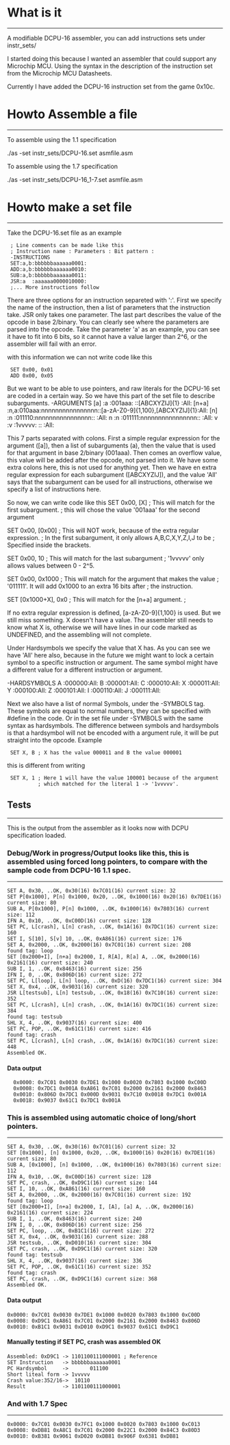 # What is it
---------------------------------------------------
A modifiable DCPU-16 assembler, you can add instructions sets under instr_sets/

I started doing this because I wanted an assembler that could support
any Microchip MCU. Using the syntax in the description
of the instruction set from the Microchip MCU Datasheets.

Currently I have added the DCPU-16 instruction set from the game 0x10c.

# Howto Assemble a file
---------------------------------------------------
To assemble using the 1.1 specification

 ./as -set instr_sets/DCPU-16.set asmfile.asm

To assemble using the 1.7 specification

 ./as -set instr_sets/DCPU-16_1-7.set asmfile.asm


# Howto make a set file
--------------------------------------------------
Take the DCPU-16.set file as an example

     ; Line comments can be made like this
     ; Instruction name : Parameters : Bit pattern :
     -INSTRUCTIONS
     SET:a,b:bbbbbbaaaaaa0001:
     ADD:a,b:bbbbbbaaaaaa0010:
     SUB:a,b:bbbbbbaaaaaa0011:
     JSR:a  :aaaaaa0000010000:
     ;... More instructions follow

There are three options for an instruction separeted with ':'. First we specify the name of the instruction, then a list of parameters that the instruction take. JSR only takes one parameter. The last part describes the value of the opcode in base 2/binary. You can clearly see where the parameters are parsed into the opcode. Take the parameter 'a' as an example, you can see it have to fit into 6 bits, so it cannot have a value larger than 2^6, or the assembler will fail with an error.

with this information we can not write code like this

     SET 0x00, 0x01
     ADD 0x00, 0x05

But we want to be able to use pointers, and raw literals for the DCPU-16 set are coded in a certain way. So we have this part of the set file to describe subarguments.
      -ARGUMENTS
      [a]        :a  :001aaa:                ::[ABCXYZIJ]\{1\}                     :All:
      [n+a]      :n,a:010aaa:nnnnnnnnnnnnnnnn::[a-zA-Z0-9]\{1,100\},[ABCXYZIJ]\{1\}:All:
      [n]        :n  :011110:nnnnnnnnnnnnnnnn::                                    :All:
      n          :n  :011111:nnnnnnnnnnnnnnnn::                                    :All:
      v          :v  :1vvvvv:                ::                                    :All:

This 7 parts separated with colons. First a simple regular expression for the argument ([a]), then a list of subarguments (a), then the value that is used for that argument in base 2/binary (001aaa). Then comes an overflow value, this value will be added after the opcode, not parsed into it. We have some extra colons here, this is not used for anything yet. Then we have en extra regular expression for each subargument ([ABCXYZIJ]), and the value 'All' says that the subargument can be used for all instructions, otherwise we specify a list of instructions here.

So now, we can write code like this
   SET 0x00, [X]       ; This will match for the first subargument.
       	     	       ; this will chose the value '001aaa' for the second argument

   SET 0x00, [0x00]    ; This will NOT work, because of the extra regular expression.
       	     	       ; In the first subargument, it only allows A,B,C,X,Y,Z,I,J to be
		       ; Specified inside the brackets. 

   SET 0x00, 10        ; This will match for the last subargument
                       ; '1vvvvv' only allows values between 0 - 2^5.

   SET 0x00, 0x1000    ; This will match for the argument that makes the value
                       ; '011111'. It will add 0x1000 to an extra 16 bits after
		       ; the instruction.

   SET [0x1000+X], 0x0 ; This will match for the [n+a] argument.
       		       ; 

If no extra regular expression is defined, [a-zA-Z0-9]{1,100} is used. But we still miss something. X doesn't have a value. The assembler still needs to know what X is, otherwise we will have lines in our code marked as UNDEFINED, and the assembling will not complete.

Under Hardsymbols we specify the value that X has. As you can see we have 'All' here also, because in the future we might want to lock a certain symbol to a specific instruction or argument. The same symbol might have a different value for a different instruction or argument.

   -HARDSYMBOLS
   A          :000000:All:
   B          :000001:All:
   C          :000010:All:
   X          :000011:All:
   Y          :000100:All:
   Z          :000101:All:
   I          :000110:All:
   J          :000111:All:
   
Next we also have a list of normal Symbols, under the -SYMBOLS tag. These symbols are equal to normal numbers, they can be specified with #define in the code. Or in the set file under -SYMBOLS with the same syntax as hardsymbols. The difference between symbols and hardsymbols is that a hardsymbol will not be encoded with a argument rule, it will be put straight into the opcode. Example

     SET X, B ; X has the value 000011 and B the value 000001

this is different from writing

     SET X, 1 ; Here 1 will have the value 100001 because of the argument
     	      ; which matched for the literal 1 -> '1vvvvv'.


## Tests
---------------------------------------------------
This is the output from the assembler as it looks now with DCPU specification loaded.


### Debug/Work in progress/Output looks like this, this is assembled using forced long pointers, to compare with the sample code from DCPU-16 1.1 spec.
---------------------------------------------------
	SET A, 0x30, ..OK, 0x30(16) 0x7C01(16) current size: 32
	SET P[0x1000], P[n] 0x1000, 0x20, ..OK, 0x1000(16) 0x20(16) 0x7DE1(16) current size: 80
	SUB A, P[0x1000], P[n] 0x1000, ..OK, 0x1000(16) 0x7803(16) current size: 112
	IFN A, 0x10, ..OK, 0xC00D(16) current size: 128
	SET PC, L[crash], L[n] crash, ..OK, 0x1A(16) 0x7DC1(16) current size: 160
	SET I, S[10], S[v] 10, ..OK, 0xA861(16) current size: 176
	SET A, 0x2000, ..OK, 0x2000(16) 0x7C01(16) current size: 208
	found tag: loop
	SET [0x2000+I], [n+a] 0x2000, I, R[A], R[a] A, ..OK, 0x2000(16) 0x2161(16) current size: 240
	SUB I, 1, ..OK, 0x8463(16) current size: 256
	IFN I, 0, ..OK, 0x806D(16) current size: 272
	SET PC, L[loop], L[n] loop, ..OK, 0xD(16) 0x7DC1(16) current size: 304
	SET X, 0x4, ..OK, 0x9031(16) current size: 320
	JSR L[testsub], L[n] testsub, ..OK, 0x18(16) 0x7C10(16) current size: 352
	SET PC, L[crash], L[n] crash, ..OK, 0x1A(16) 0x7DC1(16) current size: 384
	found tag: testsub
	SHL X, 4, ..OK, 0x9037(16) current size: 400
	SET PC, POP, ..OK, 0x61C1(16) current size: 416
	found tag: crash
	SET PC, L[crash], L[n] crash, ..OK, 0x1A(16) 0x7DC1(16) current size: 448
	Assembled OK.

#### Data output
      0x0000: 0x7C01 0x0030 0x7DE1 0x1000 0x0020 0x7803 0x1000 0xC00D 
      0x0008: 0x7DC1 0x001A 0xA861 0x7C01 0x2000 0x2161 0x2000 0x8463 
      0x0010: 0x806D 0x7DC1 0x000D 0x9031 0x7C10 0x0018 0x7DC1 0x001A 
      0x0018: 0x9037 0x61C1 0x7DC1 0x001A 

### This is assembled using automatic choice of long/short pointers.
---------------------------------------------------
	SET A, 0x30, ..OK, 0x30(16) 0x7C01(16) current size: 32
	SET [0x1000], [n] 0x1000, 0x20, ..OK, 0x1000(16) 0x20(16) 0x7DE1(16) current size: 80
	SUB A, [0x1000], [n] 0x1000, ..OK, 0x1000(16) 0x7803(16) current size: 112
	IFN A, 0x10, ..OK, 0xC00D(16) current size: 128
	SET PC, crash, ..OK, 0xD9C1(16) current size: 144
	SET I, 10, ..OK, 0xA861(16) current size: 160
	SET A, 0x2000, ..OK, 0x2000(16) 0x7C01(16) current size: 192
	found tag: loop
	SET [0x2000+I], [n+a] 0x2000, I, [A], [a] A, ..OK, 0x2000(16) 0x2161(16) current size: 224
	SUB I, 1, ..OK, 0x8463(16) current size: 240
	IFN I, 0, ..OK, 0x806D(16) current size: 256
	SET PC, loop, ..OK, 0xB1C1(16) current size: 272
	SET X, 0x4, ..OK, 0x9031(16) current size: 288
	JSR testsub, ..OK, 0xD010(16) current size: 304
	SET PC, crash, ..OK, 0xD9C1(16) current size: 320
	found tag: testsub
	SHL X, 4, ..OK, 0x9037(16) current size: 336
	SET PC, POP, ..OK, 0x61C1(16) current size: 352
	found tag: crash
	SET PC, crash, ..OK, 0xD9C1(16) current size: 368
	Assembled OK.

#### Data output
	0x0000: 0x7C01 0x0030 0x7DE1 0x1000 0x0020 0x7803 0x1000 0xC00D 
	0x0008: 0xD9C1 0xA861 0x7C01 0x2000 0x2161 0x2000 0x8463 0x806D 
	0x0010: 0xB1C1 0x9031 0xD010 0xD9C1 0x9037 0x61C1 0xD9C1 

#### Manually testing if SET PC, crash was assembled OK
    Assembled: 0xD9C1 -> 1101100111000001 ; Reference
    SET Instruction   -> bbbbbbaaaaaa0001
    PC Hardsymbol     ->       011100
    Short liteal form -> 1vvvvv
    Crash value:352/16->  10110
    Result            -> 1101100111000001


### And with 1.7 Spec
---------------------------------------------------
	0x0000: 0x7C01 0x0030 0x7FC1 0x1000 0x0020 0x7803 0x1000 0xC013 
	0x0008: 0xDB81 0xA8C1 0x7C01 0x2000 0x22C1 0x2000 0x84C3 0x80D3 
	0x0010: 0xB381 0x9061 0xD020 0xDB81 0x906F 0x6381 0xDB81 
